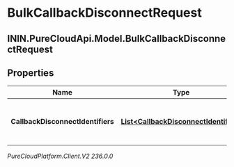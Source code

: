 # BulkCallbackDisconnectRequest

## ININ.PureCloudApi.Model.BulkCallbackDisconnectRequest

## Properties

|Name | Type | Description | Notes|
|------------ | ------------- | ------------- | -------------|
| **CallbackDisconnectIdentifiers** | [**List&lt;CallbackDisconnectIdentifier&gt;**](CallbackDisconnectIdentifier) | The list of requests to disconnect callbacks in bulk | |



_PureCloudPlatform.Client.V2 236.0.0_
